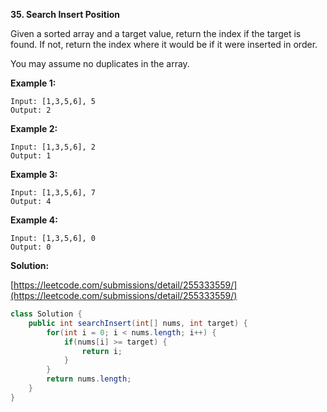**35. Search Insert Position**

Given a sorted array and a target value, return the index if the target is found. If not, return the index where it would be if it were inserted in order.

You may assume no duplicates in the array.
 

**Example 1:**
```
Input: [1,3,5,6], 5
Output: 2
```

**Example 2:**
```
Input: [1,3,5,6], 2
Output: 1
```

**Example 3:**
```
Input: [1,3,5,6], 7
Output: 4
```

**Example 4:**
```
Input: [1,3,5,6], 0
Output: 0
```


**Solution:**

[https://leetcode.com/submissions/detail/255333559/](https://leetcode.com/submissions/detail/255333559/)
```java
class Solution {
    public int searchInsert(int[] nums, int target) {
        for(int i = 0; i < nums.length; i++) {
            if(nums[i] >= target) {
                return i;
            }
        }
        return nums.length;
    }
}
```